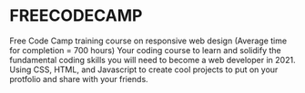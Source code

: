 # FREECODECAMP
Free Code Camp training course on responsive web design (Average time for completion = 700 hours) 
Your coding course to learn and solidify the fundamental coding skills you will need to become a web developer in 2021. Using CSS, HTML, 
and Javascript to create cool projects to put on your protfolio and share with your friends. 
